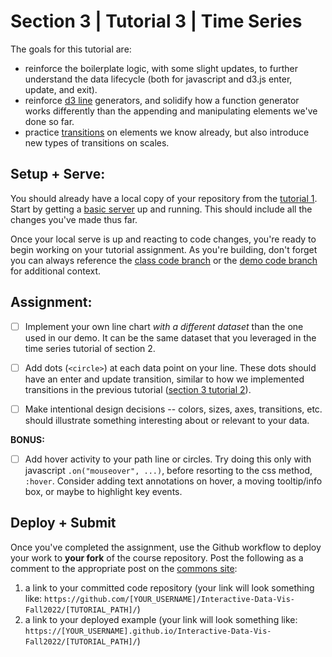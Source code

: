 # Section 3 | Tutorial 3 | Time Series

The goals for this tutorial are:

- reinforce the boilerplate logic, with some slight updates, to further understand the data lifecycle (both for javascript and d3.js enter, update, and exit).
- reinforce [d3 line](https://github.com/d3/d3-shape#lines) generators, and solidify how a function generator works differently than the appending and manipulating elements we've done so far.
- practice [transitions](https://github.com/d3/d3-transition) on elements we know already, but also introduce new types of transitions on scales.

## Setup + Serve:

You should already have a local copy of your repository from the [tutorial 1](../1_1_getting_started/README.md). Start by getting a [basic server](../1_1_getting_started/3_BASIC_SERVER.md) up and running. This should include all the changes you've made thus far.

Once your local serve is up and reacting to code changes, you're ready to begin working on your tutorial assignment.
As you're building, don't forget you can always reference the [class code branch](https://github.com/InteractiveDataVis/Interactive-Data-Vis-Fall2022/tree/class/) or the [demo code branch](https://github.com/InteractiveDataVis/Interactive-Data-Vis-Fall2022/tree/demo/) for additional context.

## Assignment:

- [ ] Implement your own line chart _with a different dataset_ than the one used in our demo. It can be the same dataset that you leveraged in the time series tutorial of section 2.

- [ ] Add dots (`<circle>`) at each data point on your line. These dots should have an enter and update transition, similar to how we implemented transitions in the previous tutorial ([section 3 tutorial 2](../3_2_distributions/README.md)).

- [ ] Make intentional design decisions -- colors, sizes, axes, transitions, etc. should illustrate something interesting about or relevant to your data.

**BONUS:**

- [ ] Add hover activity to your path line or circles. Try doing this only with javascript `.on("mouseover", ...)`, before resorting to the css method, `:hover`. Consider adding text annotations on hover, a moving tooltip/info box, or maybe to highlight key events.

## Deploy + Submit

Once you've completed the assignment, use the Github workflow to deploy your work to **your fork** of the course repository. Post the following as a comment to the appropriate post on the [commons site](https://data73200fall2022.commons.gc.cuny.edu/):
1. a link to your committed code repository (your link will look something like: `https://github.com/[YOUR_USERNAME]/Interactive-Data-Vis-Fall2022/[TUTORIAL_PATH]/`)
2. a link to your deployed example (your link will look something like: `https://[YOUR_USERNAME].github.io/Interactive-Data-Vis-Fall2022/[TUTORIAL_PATH]/`)


